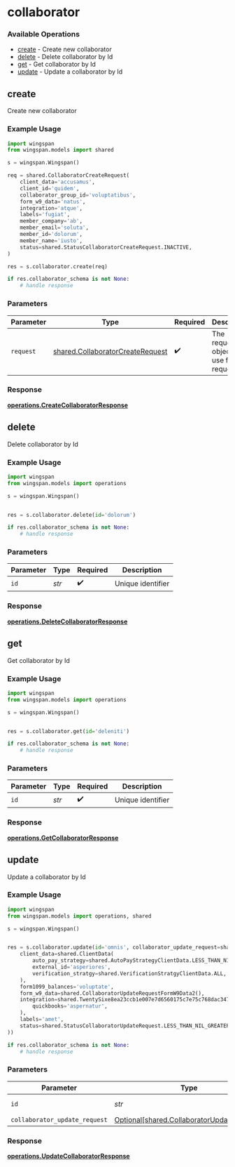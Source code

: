 # collaborator

### Available Operations

* [create](#create) - Create new collaborator
* [delete](#delete) - Delete collaborator by Id
* [get](#get) - Get collaborator by Id
* [update](#update) - Update a collaborator by Id

## create

Create new collaborator

### Example Usage

```python
import wingspan
from wingspan.models import shared

s = wingspan.Wingspan()

req = shared.CollaboratorCreateRequest(
    client_data='accusamus',
    client_id='quidem',
    collaborator_group_id='voluptatibus',
    form_w9_data='natus',
    integration='atque',
    labels='fugiat',
    member_company='ab',
    member_email='soluta',
    member_id='dolorum',
    member_name='iusto',
    status=shared.StatusCollaboratorCreateRequest.INACTIVE,
)

res = s.collaborator.create(req)

if res.collaborator_schema is not None:
    # handle response
```

### Parameters

| Parameter                                                                            | Type                                                                                 | Required                                                                             | Description                                                                          |
| ------------------------------------------------------------------------------------ | ------------------------------------------------------------------------------------ | ------------------------------------------------------------------------------------ | ------------------------------------------------------------------------------------ |
| `request`                                                                            | [shared.CollaboratorCreateRequest](../../models/shared/collaboratorcreaterequest.md) | :heavy_check_mark:                                                                   | The request object to use for the request.                                           |


### Response

**[operations.CreateCollaboratorResponse](../../models/operations/createcollaboratorresponse.md)**


## delete

Delete collaborator by Id

### Example Usage

```python
import wingspan
from wingspan.models import operations

s = wingspan.Wingspan()


res = s.collaborator.delete(id='dolorum')

if res.collaborator_schema is not None:
    # handle response
```

### Parameters

| Parameter          | Type               | Required           | Description        |
| ------------------ | ------------------ | ------------------ | ------------------ |
| `id`               | *str*              | :heavy_check_mark: | Unique identifier  |


### Response

**[operations.DeleteCollaboratorResponse](../../models/operations/deletecollaboratorresponse.md)**


## get

Get collaborator by Id

### Example Usage

```python
import wingspan
from wingspan.models import operations

s = wingspan.Wingspan()


res = s.collaborator.get(id='deleniti')

if res.collaborator_schema is not None:
    # handle response
```

### Parameters

| Parameter          | Type               | Required           | Description        |
| ------------------ | ------------------ | ------------------ | ------------------ |
| `id`               | *str*              | :heavy_check_mark: | Unique identifier  |


### Response

**[operations.GetCollaboratorResponse](../../models/operations/getcollaboratorresponse.md)**


## update

Update a collaborator by Id

### Example Usage

```python
import wingspan
from wingspan.models import operations, shared

s = wingspan.Wingspan()


res = s.collaborator.update(id='omnis', collaborator_update_request=shared.CollaboratorUpdateRequest(
    client_data=shared.ClientData(
        auto_pay_strategy=shared.AutoPayStrategyClientData.LESS_THAN_NIL_GREATER_THAN_,
        external_id='asperiores',
        verification_stratgy=shared.VerificationStratgyClientData.ALL,
    ),
    form1099_balances='voluptate',
    form_w9_data=shared.CollaboratorUpdateRequestFormW9Data2(),
    integration=shared.TwentySixe8ea23ccb1e007e7d6560175c7e75c768dac34727b7fe1d834ca24b8221ef4(
        quickbooks='aspernatur',
    ),
    labels='amet',
    status=shared.StatusCollaboratorUpdateRequest.LESS_THAN_NIL_GREATER_THAN_,
))

if res.collaborator_schema is not None:
    # handle response
```

### Parameters

| Parameter                                                                                      | Type                                                                                           | Required                                                                                       | Description                                                                                    |
| ---------------------------------------------------------------------------------------------- | ---------------------------------------------------------------------------------------------- | ---------------------------------------------------------------------------------------------- | ---------------------------------------------------------------------------------------------- |
| `id`                                                                                           | *str*                                                                                          | :heavy_check_mark:                                                                             | Unique identifier                                                                              |
| `collaborator_update_request`                                                                  | [Optional[shared.CollaboratorUpdateRequest]](../../models/shared/collaboratorupdaterequest.md) | :heavy_minus_sign:                                                                             | N/A                                                                                            |


### Response

**[operations.UpdateCollaboratorResponse](../../models/operations/updatecollaboratorresponse.md)**

